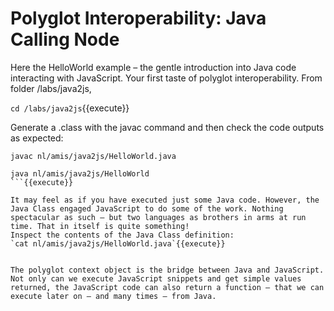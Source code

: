 # Polyglot Interoperability: Java Calling Node

Here the HelloWorld example – the gentle introduction into Java code interacting with JavaScript. Your first taste of polyglot interoperability.
From folder /labs/java2js, 

`cd /labs/java2js`{{execute}}

Generate a .class with the javac command and then check the code outputs as expected:
```
javac nl/amis/java2js/HelloWorld.java

java nl/amis/java2js/HelloWorld
```{{execute}}

It may feel as if you have executed just some Java code. However, the Java Class engaged JavaScript to do some of the work. Nothing spectacular as such – but two languages as brothers in arms at run time. That in itself is quite something!
Inspect the contents of the Java Class definition:
`cat nl/amis/java2js/HelloWorld.java`{{execute}}


The polyglot context object is the bridge between Java and JavaScript. Not only can we execute JavaScript snippets and get simple values returned, the JavaScript code can also return a function – that we can execute later on – and many times – from Java.



